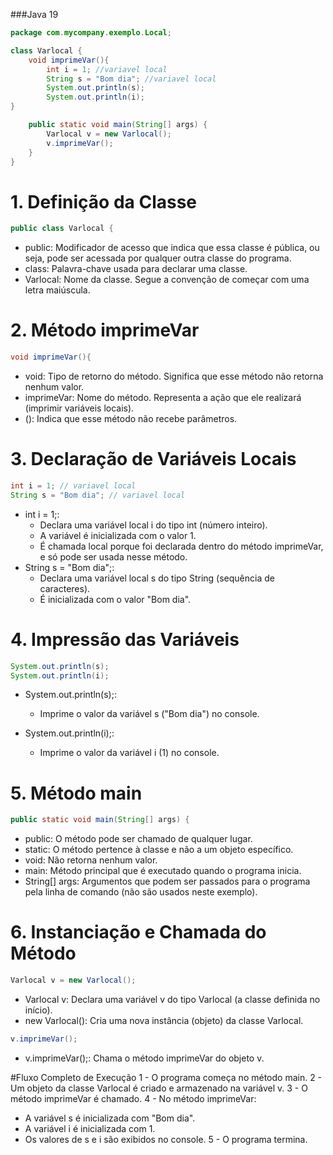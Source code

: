 ###Java 19
```java 19
package com.mycompany.exemplo.Local;

class Varlocal {
    void imprimeVar(){
        int i = 1; //variavel local
        String s = "Bom dia"; //variavel local
        System.out.println(s);
        System.out.println(i);
}

    public static void main(String[] args) {
        Varlocal v = new Varlocal();
        v.imprimeVar();
    }
}
```
# 1. Definição da Classe
```java 19
public class Varlocal {

```
- public: Modificador de acesso que indica que essa classe é pública, ou seja, pode ser acessada por qualquer outra classe do programa.
- class: Palavra-chave usada para declarar uma classe.
- Varlocal: Nome da classe. Segue a convenção de começar com uma letra maiúscula.

# 2. Método imprimeVar
```java 19
void imprimeVar(){
```
- void: Tipo de retorno do método. Significa que esse método não retorna nenhum valor.
- imprimeVar: Nome do método. Representa a ação que ele realizará (imprimir variáveis locais).
- (): Indica que esse método não recebe parâmetros.

# 3. Declaração de Variáveis Locais
```java 19
int i = 1; // variavel local
String s = "Bom dia"; // variavel local
```
- int i = 1;:
  - Declara uma variável local i do tipo int (número inteiro).
  - A variável é inicializada com o valor 1.
  - É chamada local porque foi declarada dentro do método imprimeVar, e só pode ser usada nesse método.
- String s = "Bom dia";:
  - Declara uma variável local s do tipo String (sequência de caracteres).
  - É inicializada com o valor "Bom dia".

# 4. Impressão das Variáveis
```java 19
System.out.println(s);
System.out.println(i);
```
- System.out.println(s);:
  - Imprime o valor da variável s ("Bom dia") no console.

- System.out.println(i);:
  - Imprime o valor da variável i (1) no console.

# 5. Método main
```java 19
public static void main(String[] args) {
```
- public: O método pode ser chamado de qualquer lugar.
- static: O método pertence à classe e não a um objeto específico.
- void: Não retorna nenhum valor.
- main: Método principal que é executado quando o programa inicia.
- String[] args: Argumentos que podem ser passados para o programa pela linha de comando (não são usados neste exemplo).

# 6. Instanciação e Chamada do Método
```java 19
Varlocal v = new Varlocal();
```
- Varlocal v: Declara uma variável v do tipo Varlocal (a classe definida no início).
- new Varlocal(): Cria uma nova instância (objeto) da classe Varlocal.

```java 19
v.imprimeVar();
```
- v.imprimeVar();: Chama o método imprimeVar do objeto v.

#Fluxo Completo de Execução
1 - O programa começa no método main.
2 - Um objeto da classe Varlocal é criado e armazenado na variável v.
3 - O método imprimeVar é chamado.
4 - No método imprimeVar:
  - A variável s é inicializada com "Bom dia".
  - A variável i é inicializada com 1.
  - Os valores de s e i são exibidos no console.
5 - O programa termina.
